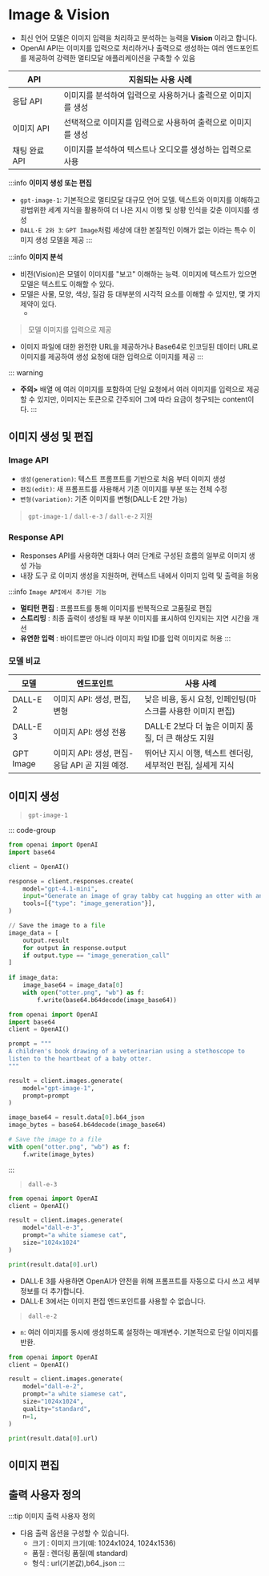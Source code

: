 # Image & Vision 

- 최신 언어 모델은 이미지 입력을 처리하고 분석하는 능력을 **Vision** 이라고 합니다.
- OpenAI API는 이미지를 입력으로 처리하거나 출력으로 생성하는 여러 엔드포인트를 제공하여 강력한 멀티모달 애플리케이션을 구축할 수 있음


| API	       | 지원되는 사용 사례     |
|------------|--------------------|
| 응답 API  	| 이미지를 분석하여 입력으로 사용하거나 출력으로 이미지를 생성 |
| 이미지 API   |	선택적으로 이미지를 입력으로 사용하여 출력으로 이미지를 생성 |
| 채팅 완료 API |	이미지를 분석하여 텍스트나 오디오를 생성하는 입력으로 사용 |

:::info **이미지 생성 또는 편집**

- `gpt-image-1`: 기본적으로 멀티모달 대규모 언어 모델. 텍스트와 이미지를 이해하고 광범위한 세계 지식을 활용하여 더 나은 지시 이행 및 상황 인식을 갖춘 이미지를 생성
- `DALL·E 2와 3`: `GPT Image`처럼 세상에 대한 본질적인 이해가 없는 이라는 특수 이미지 생성 모델을 제공
:::


:::info **이미지 분석**

- 비전(Vision)은 모델이 이미지를 "보고" 이해하는 능력. 이미지에 텍스트가 있으면 모델은 텍스트도 이해할 수 있다. 
- 모델은 사물, 모양, 색상, 질감 등 대부분의 시각적 요소를 이해할 수 있지만, 몇 가지 제약이 있다.
  - [<Badge type="tip" text="참고 보기" vertical="middle"/>][vision_limitation]


[vision_limitation]: https://platform.openai.com/docs/guides/images-vision?api-mode=chat&format=url#limitations


> 모델 이미지를 입력으로 제공
- 이미지 파일에 대한 완전한 URL을 제공하거나 Base64로 인코딩된 데이터 URL로 이미지를 제공하여 생성 요청에 대한 입력으로 이미지를 제공
:::


::: warning
- **주의>** 배열 에 여러 이미지를 포함하여 단일 요청에서 여러 이미지를 입력으로 제공할 수 있지만, 이미지는 토큰으로 간주되어 그에 따라 요금이 청구되는 content이다.
:::


## 이미지 생성 및 편집

### Image API

- `생성(generation)`: 텍스트 프롬프트를 기반으로 처음 부터 이미지 생성
- `편집(edit)`: 새 프롬프트를 사용해서 기존 이미지를 부분 또는 전체 수정
- `변형(variation)`: 기존 이미지를 변형(DALL-E 2만 가능)

> `gpt-image-1` / `dall-e-3` / `dall-e-2` 지원

### Response API
- Responses API를 사용하면 대화나 여러 단계로 구성된 흐름의 일부로 이미지 생성 가능
- 내장 도구 로 이미지 생성을 지원하며, 컨텍스트 내에서 이미지 입력 ​​및 출력을 허용

:::info `Image API에서 추가된 기능`
- **멀티턴 편집** : 프롬프트를 통해 이미지를 반복적으로 고품질로 편집
- **스트리밍** : 최종 출력이 생성될 때 부분 이미지를 표시하여 인지되는 지연 시간을 개선
- **유연한 입력** : 바이트뿐만 아니라 이미지 파일 ID를 입력 이미지로 허용
:::

### 모델 비교

|  모델	     | 엔드포인트                  |	사용 사례                                          |
|-----------|---------------------------|---------------------------------------------------|
|  DALL-E 2	| 이미지 API: 생성, 편집, 변형  |	 낮은 비용, 동시 요청, 인페인팅(마스크를 사용한 이미지 편집) |
|  DALL-E 3	| 이미지 API: 생성 전용	       |  DALL·E 2보다 더 높은 이미지 품질, 더 큰 해상도 지원      |
|  GPT Image | 이미지 API: 생성, 편집-응답 API 곧 지원 예정.	| 뛰어난 지시 이행, 텍스트 렌더링, 세부적인 편집, 실셰게 지식 |


## 이미지 생성


> `gpt-image-1`

::: code-group

```python [Responses API]
from openai import OpenAI
import base64

client = OpenAI() 

response = client.responses.create(
    model="gpt-4.1-mini",
    input="Generate an image of gray tabby cat hugging an otter with an orange scarf",
    tools=[{"type": "image_generation"}],
)

// Save the image to a file
image_data = [
    output.result
    for output in response.output
    if output.type == "image_generation_call"
]
    
if image_data:
    image_base64 = image_data[0]
    with open("otter.png", "wb") as f:
        f.write(base64.b64decode(image_base64))
```

```python [Image API]
from openai import OpenAI
import base64
client = OpenAI()

prompt = """
A children's book drawing of a veterinarian using a stethoscope to 
listen to the heartbeat of a baby otter.
"""

result = client.images.generate(
    model="gpt-image-1",
    prompt=prompt
)

image_base64 = result.data[0].b64_json
image_bytes = base64.b64decode(image_base64)

# Save the image to a file
with open("otter.png", "wb") as f:
    f.write(image_bytes)
```
:::

> `dall-e-3`

```python
from openai import OpenAI
client = OpenAI()

result = client.images.generate(
    model="dall-e-3",
    prompt="a white siamese cat",
    size="1024x1024"
)

print(result.data[0].url)
```
- DALL·E 3를 사용하면 OpenAI가 안전을 위해 프롬프트를 자동으로 다시 쓰고 세부 정보를 더 추가합니다.
- DALL·E 3에서는 이미지 편집 엔드포인트를 사용할 수 없습니다. 

> `dall-e-2`

- `n`: 여러 이미지를 동시에 생성하도록 설정하는 매개변수. 기본적으로 단일 이미지를 반환.
```python
from openai import OpenAI
client = OpenAI()

result = client.images.generate(
    model="dall-e-2",
    prompt="a white siamese cat",
    size="1024x1024",
    quality="standard",
    n=1,
)

print(result.data[0].url)
```


## 이미지 편집


## 출력 사용자 정의

:::tip 이미지 출력 사용자 정의
- 다음 출력 옵션을 구성할 수 있습니다.
  - 크기 : 이미지 크기(예: 1024x1024, 1024x1536)
  - 품질 : 렌더링 품질(예 standard)
  - 형식 : url(기본값),b64_json
:::  